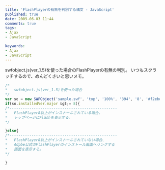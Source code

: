 ```yaml
---
title: 'FlashPlayerの有無を判別する構文 - JavaScript'
published: true
date: 2009-06-03 11:44
comments: true
tags:
- Ajax
- JavaScript

keywords:
- Ajax
- JavaScript
---
```

swfobject.js(ver_1.5)を使った場合のFlashPlayerの有無の判別。
いつもスクラッチするので、めんどくさいと思いメモ。


```JavaScript
/*
*	swfobject.js(ver_1.5)を使った場合
*/
var so = new SWFObject('sample.swf', 'top', '100%', '394', '8', '#f2ebda');
if(so.installedVer.major &gt;= 8){
/*-------------------------------------------------
*	FlashPlayer8以上がインストールされている場合、
*	トップページにFlashを表示する。
*/

}else{
/*-------------------------------------------------
*	FlashPlayer8以上がインストールされていない場合、
*	Adpbe公式のFlashPlayerのインストール画面へリンクする
*	画面を表示する。
*/

}
```